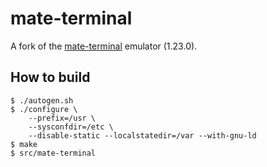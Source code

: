 # mate-terminal

A fork of the [mate-terminal](https://github.com/mate-desktop/mate-terminal) emulator (1.23.0).

## How to build

```
$ ./autogen.sh
$ ./configure \
    --prefix=/usr \
    --sysconfdir=/etc \
    --disable-static --localstatedir=/var --with-gnu-ld
$ make
$ src/mate-terminal
```
